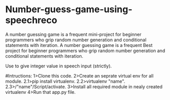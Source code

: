 # Number-guess-game-using-speechreco
A number guessing game is a frequent mini-project for beginner programmers who grip random number generation and conditional statements with iteration. A number guessing game is a frequent Best project for beginner programmers who grip random number generation and conditional statements with iteration. 

Use to give integer value in speech input (strictly).

#Intructions:
1>Clone this code.
2>Create an seprate virtual env for all module.
  2.1>pip install virtualenv.
  2.2>virtualenv "name".
  2.3>/"name"/Script/activate.
3>Install all required module in nealy created virtualenv
4>Run that app.py file.
